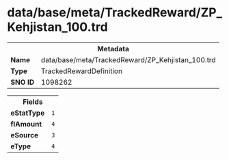 <h1>data/base/meta/TrackedReward/ZP_Kehjistan_100.trd</h1><table><tr><th colspan="100%">Metadata</th></tr><tr><td><b>Name</b></td><td>data/base/meta/TrackedReward/ZP_Kehjistan_100.trd</td></tr><tr><td><b>Type</b></td><td>TrackedRewardDefinition</td></tr><tr><td><b>SNO ID</b></td><td>1098262</td></tr></table>

<table><tr><th colspan="100%">Fields</th></tr><tr><td><b>eStatType</b></td><td><code>1</code></td></tr><tr><td><b>flAmount</b></td><td><code>4</code></td></tr><tr><td><b>eSource</b></td><td><code>3</code></td></tr><tr><td><b>eType</b></td><td><code>4</code></td></tr></table>

